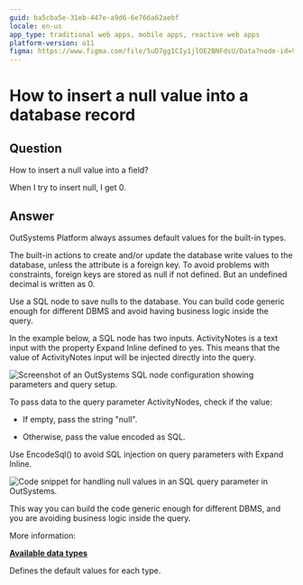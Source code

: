 ```yaml
---
guid: ba5cba5e-31eb-447e-a9d6-6e766a62aebf
locale: en-us
app_type: traditional web apps, mobile apps, reactive web apps
platform-version: o11
figma: https://www.figma.com/file/5uD7gg1CIy1jlOE2BNFdsU/Data?node-id=942:258
---
```


# How to insert a null value into a database record

## Question

How to insert a null value into a field?

When I try to insert null, I get 0.

## Answer

OutSystems Platform always assumes default values for the built-in types.

The built-in actions to create and/or update the database write values to the database, unless the attribute is a foreign key. To avoid problems with constraints, foreign keys are stored as null if not defined. But an undefined decimal is written as 0.

Use a SQL node to save nulls to the database. You can build code generic enough for different DBMS and avoid having business logic inside the query.

In the example below, a SQL node has two inputs. ActivityNotes is a text input with the property Expand Inline defined to yes. This means that the value of ActivityNotes input will be injected directly into the query.

![Screenshot of an OutSystems SQL node configuration showing parameters and query setup.](images/How-to-insert-a-null-value-into-a-database-record_0.png "SQL Node Configuration")

To pass data to the query parameter ActivityNodes, check if the value:

* If empty, pass the string "null".

* Otherwise, pass the value encoded as SQL.

<div class="warning" markdown="1">
Use EncodeSql() to avoid SQL injection on query parameters with Expand Inline.
</div>

![Code snippet for handling null values in an SQL query parameter in OutSystems.](images/How-to-insert-a-null-value-into-a-database-record_1.png "SQL Query Parameter Code")

This way you can build the code generic enough for different DBMS, and you are avoiding business logic inside the query.

More information:

[**Available data types**](https://success.outsystems.com/documentation/11/reference/outsystems_language/data/data_types/available_data_types/)

Defines the default values for each type.

